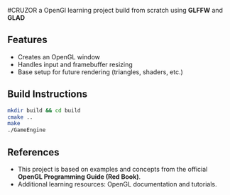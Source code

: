 #CRUZOR
a OpenGl learning project build from scratch using **GLFFW** and **GLAD**
## Features
- Creates an OpenGL window
- Handles input and framebuffer resizing
- Base setup for future rendering (triangles, shaders, etc.)
## Build Instructions
```bash
mkdir build && cd build
cmake ..
make
./GameEngine 
```
## References

- This project is based on examples and concepts from the official **OpenGL Programming Guide (Red Book)**.
- Additional learning resources: OpenGL documentation and tutorials.

